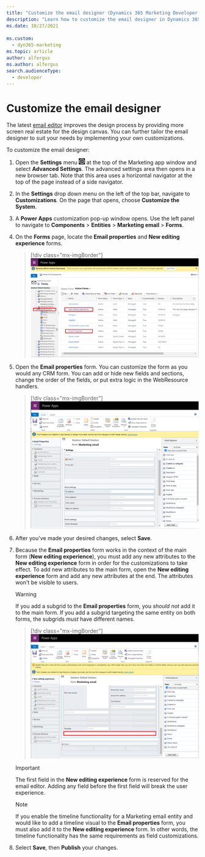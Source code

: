 ```yaml
---
title: "Customize the email designer (Dynamics 365 Marketing Developer Guide) | Microsoft Docs"
description: "Learn how to customize the email designer in Dynamics 365 Marketing."
ms.date: 10/27/2021

ms.custom: 
  - dyn365-marketing
ms.topic: article
author: alfergus
ms.author: alfergus
search.audienceType: 
  - developer
---
```


# Customize the email designer

The latest [email editor](../email-design.md) improves the design process by providing more screen real estate for the design canvas. You can further tailor the email designer to suit your needs by implementing your own customizations.

To customize the email designer:

1. Open the **Settings** menu ![The Settings menu icon.](../media/settings-icon.png "The Settings menu icon") at the top of the Marketing app window and select **Advanced Settings**. The advanced settings area then opens in a new browser tab. Note that this area uses a horizontal navigator at the top of the page instead of a side navigator.
1. In the **Settings** drop down menu on the left of the top bar, navigate to **Customizations**. On the page that opens, choose **Customize the System**.
1. A **Power Apps** customization pop-up window opens. Use the left panel to navigate to **Components** > **Entities** > **Marketing email** > **Forms**.
1. On the **Forms** page, locate the **Email properties** and **New editing experience** forms.
    > [!div class="mx-imgBorder"]
    > ![Screenshot showing the forms list.](../media/email-customize-forms.png)
1. Open the **Email properties** form. You can customize the form as you would any CRM form. You can add or hide new fields and sections, change the order of the fields, or put extra logic in the WebResource handlers.
    > [!div class="mx-imgBorder"]
    > ![Screenshot showing the Email properties form.](../media/email-customize-properties.png)
1. After you've made your desired changes, select **Save**.
1. Because the **Email properties** form works in the context of the main form (**New editing experience**), you must add any new attributes to the **New editing experience** form in order for the customizations to take effect. To add new attributes to the main form, open the **New editing experience** form and add any new attributes at the end. The attributes won't be visible to users.
    > [!WARNING]
    > If you add a subgrid to the **Email properties** form, you *should not* add it to the main form. If you add a subgrid targeting the same entity on both forms, the subgrids *must* have different names.

    > [!div class="mx-imgBorder"]
    > ![Screenshot showing the New editing experience form.](../media/email-customize-attributes.png)

    > [!IMPORTANT]
    > The first field in the **New editing experience** form is reserved for the email editor. Adding any field before the first field will break the user experience.

    > [!NOTE]
    > If you enable the timeline functionality for a Marketing email entity and would like to add a timeline visual to the **Email properties** form, you must also add it to the **New editing experience** form. In other words, the timeline functionality has the same requirements as field customizations.
1. Select **Save**, then **Publish** your changes.
